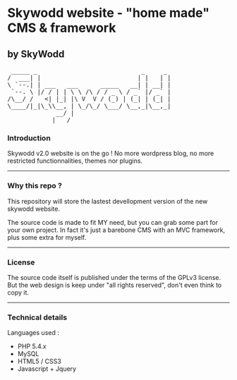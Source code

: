 # Skywodd website - "home made" CMS & framework
## by SkyWodd

<pre>
 _____ _                            _     _ 
/  ___| |                          | |   | |
\ `--.| | ___   ___      _____   __| | __| |
 `--. \ |/ / | | \ \ /\ / / _ \ / _` |/ _` |
/\__/ /   <| |_| |\ V  V / (_) | (_| | (_| |
\____/|_|\_\\__, | \_/\_/ \___/ \__,_|\__,_|
             __/ |                          
            |___/                           
</pre>

### Introduction

Skywodd v2.0 website is on the go !
No more wordpress blog, no more restricted functionnalities, themes nor plugins.

---

### Why this repo ?

This repository will store the lastest devellopment version of the new skywodd website.

The source code is made to fit MY need, but you can grab some part for your own project.
In fact it's just a barebone CMS with an MVC framework, plus some extra for myself.

---

### License

The source code itself is published under the terms of the GPLv3 license.
But the web design is keep under "all rights reserved", don't even think to copy it.

---

### Technical details 

Languages used :
+ PHP 5.4.x
+ MySQL
+ HTML5 / CSS3
+ Javascript + Jquery